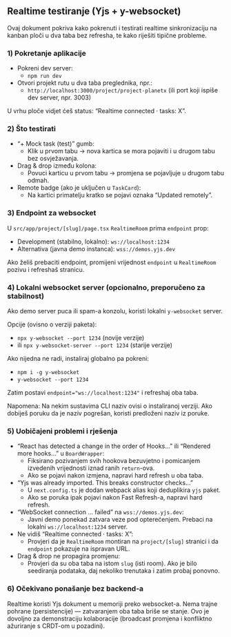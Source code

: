 ## Realtime testiranje (Yjs + y-websocket)

Ovaj dokument pokriva kako pokrenuti i testirati realtime sinkronizaciju na kanban ploči u dva taba bez refresha, te kako riješiti tipične probleme.

### 1) Pokretanje aplikacije

- Pokreni dev server:
  - `npm run dev`
- Otvori projekt rutu u dva taba preglednika, npr.:
  - `http://localhost:3000/project/project-planetx` (ili port koji ispiše dev server, npr. 3003)

U vrhu ploče vidjet ćeš status: “Realtime connected · tasks: X”.

### 2) Što testirati

- “+ Mock task (test)” gumb:
  - Klik u prvom tabu → nova kartica se mora pojaviti i u drugom tabu bez osvježavanja.
- Drag & drop između kolona:
  - Povuci karticu u prvom tabu → promjena se pojavljuje u drugom tabu odmah.
- Remote badge (ako je uključen u `TaskCard`):
  - Na kartici primatelju kratko se pojavi oznaka “Updated remotely”.

### 3) Endpoint za websocket

U `src/app/project/[slug]/page.tsx` `RealtimeRoom` prima `endpoint` prop:

- Development (stabilno, lokalno): `ws://localhost:1234`
- Alternativa (javna demo instanca): `wss://demos.yjs.dev`

Ako želiš prebaciti endpoint, promijeni vrijednost `endpoint` u `RealtimeRoom` pozivu i refreshaš stranicu.

### 4) Lokalni websocket server (opcionalno, preporučeno za stabilnost)

Ako demo server puca ili spam-a konzolu, koristi lokalni `y-websocket` server.

Opcije (ovisno o verziji paketa):

- `npx y-websocket --port 1234` (novije verzije)
- ili `npx y-websocket-server --port 1234` (starije verzije)

Ako nijedna ne radi, instaliraj globalno pa pokreni:

- `npm i -g y-websocket`
- `y-websocket --port 1234`

Zatim postavi `endpoint="ws://localhost:1234"` i refreshaj oba taba.

Napomena: Na nekim sustavima CLI naziv ovisi o instaliranoj verziji. Ako dobiješ poruku da je naziv pogrešan, koristi predloženi naziv iz poruke.

### 5) Uobičajeni problemi i rješenja

- “React has detected a change in the order of Hooks…” ili “Rendered more hooks…” u `BoardWrapper`:
  - Fiksirano pozivanjem svih hookova bezuvjetno i pomicanjem izvedenih vrijednosti iznad ranih `return`-ova.
  - Ako se pojavi nakon izmjena, napravi hard refresh u oba taba.
- “Yjs was already imported. This breaks constructor checks…”
  - U `next.config.ts` je dodan webpack alias koji deduplikira `yjs` paket.
  - Ako se poruka ipak pojavi nakon Fast Refresh-a, napravi hard refresh.
- “WebSocket connection … failed” na `wss://demos.yjs.dev`:
  - Javni demo ponekad zatvara veze pod opterećenjem. Prebaci na lokalni `ws://localhost:1234` server.
- Ne vidiš “Realtime connected · tasks: X”:
  - Provjeri da je `RealtimeRoom` montiran na `project/[slug]` stranici i da `endpoint` pokazuje na ispravan URL.
- Drag & drop ne propagira promjenu:
  - Provjeri da su oba taba na istom `slug` (isti room). Ako je bilo seediranja podataka, daj nekoliko trenutaka i zatim probaj ponovno.

### 6) Očekivano ponašanje bez backend-a

Realtime koristi Yjs dokument u memoriji preko websocket-a. Nema trajne pohrane (persistencije) — zatvaranjem oba taba briše se stanje. Ovo je dovoljno za demonstraciju kolaboracije (broadcast promjena i konfliktno ažuriranje s CRDT-om u pozadini).
